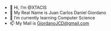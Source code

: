 - 👋 Hi, I’m @XTACIS
- 👀 My Real Name is Juan Carlos Daniel Giordano
- 🌱 I’m currently learning Computer Science
- 📫 My Mail is GiordanoJCD@gmail.com

<!---
XTACIS/XTACIS is a ✨ special ✨ repository because its `README.md` (this file) appears on your GitHub profile.
You can click the Preview link to take a look at your changes.
--->
